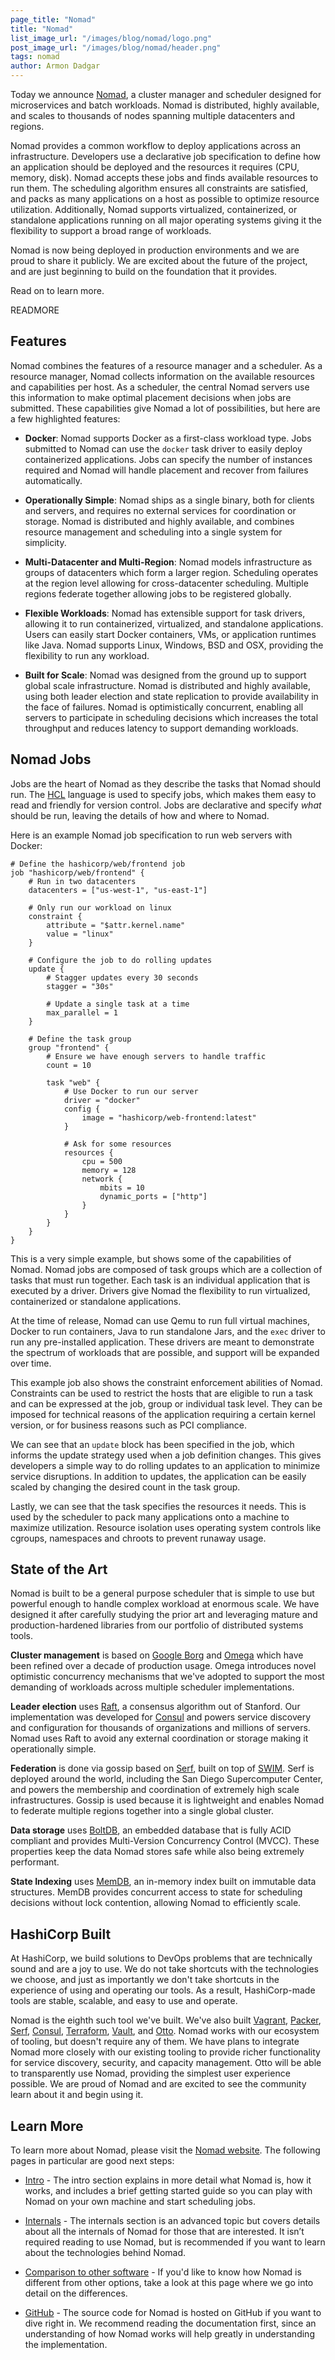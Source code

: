 ```yaml
---
page_title: "Nomad"
title: "Nomad"
list_image_url: "/images/blog/nomad/logo.png"
post_image_url: "/images/blog/nomad/header.png"
tags: nomad
author: Armon Dadgar
---
```


Today we announce [Nomad](https://www.nomadproject.io), a cluster manager and
scheduler designed for microservices and batch workloads. Nomad is distributed,
highly available, and scales to thousands of nodes spanning multiple datacenters
and regions.

Nomad provides a common workflow to deploy applications across an infrastructure.
Developers use a declarative job specification to define how an application should
be deployed and the resources it requires (CPU, memory, disk). Nomad accepts these
jobs and finds available resources to run them. The scheduling algorithm ensures
all constraints are satisfied, and packs as many applications on a host as possible
to optimize resource utilization. Additionally, Nomad supports virtualized,
containerized, or standalone applications running on all major operating systems
giving it the flexibility to support a broad range of workloads.

Nomad is now being deployed in production environments and we are proud to
share it publicly. We are excited about the future of the project, and are
just beginning to build on the foundation that it provides.

Read on to learn more.

READMORE

## Features

Nomad combines the features of a resource manager and a scheduler. As a
resource manager, Nomad collects information on the available resources
and capabilities per host. As a scheduler, the central Nomad servers use
this information to make optimal placement decisions when jobs are submitted.
These capabilities give Nomad a lot of possibilities, but here are a few
highlighted features:

* **Docker**: Nomad supports Docker as a first-class workload type.
  Jobs submitted to Nomad can use the `docker` task driver to easily deploy
  containerized applications. Jobs can specify the number of instances required
  and Nomad will handle placement and recover from failures automatically.

* **Operationally Simple**: Nomad ships as a single binary, both for clients
  and servers, and requires no external services for coordination or storage.
  Nomad is distributed and highly available, and combines resource
  management and scheduling into a single system for simplicity.

* **Multi-Datacenter and Multi-Region**: Nomad models infrastructure as groups
  of datacenters which form a larger region. Scheduling operates at the region
  level allowing for cross-datacenter scheduling. Multiple regions federate together
  allowing jobs to be registered globally.

* **Flexible Workloads**: Nomad has extensible support for task drivers, allowing
  it to run containerized, virtualized, and standalone applications. Users can
  easily start Docker containers, VMs, or application runtimes like Java. Nomad
  supports Linux, Windows, BSD and OSX, providing the flexibility to run any workload.

* **Built for Scale**: Nomad was designed from the ground up to support global
  scale infrastructure. Nomad is distributed and highly available, using both leader
  election and state replication to provide availability in the face of failures.
  Nomad is optimistically concurrent, enabling all servers to participate in
  scheduling decisions which increases the total throughput and reduces latency
  to support demanding workloads.

## Nomad Jobs

Jobs are the heart of Nomad as they describe the tasks that Nomad should
run. The [HCL](https://github.com/hashicorp/hcl) language is used to specify
jobs, which makes them easy to read and friendly for version control. Jobs are
declarative and specify _what_ should be run, leaving the details of how
and where to Nomad.

Here is an example Nomad job specification to run web servers with Docker:

    # Define the hashicorp/web/frontend job
    job "hashicorp/web/frontend" {
        # Run in two datacenters
        datacenters = ["us-west-1", "us-east-1"]

        # Only run our workload on linux
        constraint {
            attribute = "$attr.kernel.name"
            value = "linux"
        }

        # Configure the job to do rolling updates
        update {
            # Stagger updates every 30 seconds
            stagger = "30s"

            # Update a single task at a time
            max_parallel = 1
        }

        # Define the task group
        group "frontend" {
            # Ensure we have enough servers to handle traffic
            count = 10

            task "web" {
                # Use Docker to run our server
                driver = "docker"
                config {
                    image = "hashicorp/web-frontend:latest"
                }

                # Ask for some resources
                resources {
                    cpu = 500
                    memory = 128
                    network {
                        mbits = 10
                        dynamic_ports = ["http"]
                    }
                }
            }
        }
    }

This is a very simple example, but shows some of the capabilities of Nomad.
Nomad jobs are composed of task groups which are a collection of tasks that
must run together. Each task is an individual application that is executed
by a driver. Drivers give Nomad the flexibility to run virtualized, containerized
or standalone applications.

At the time of release, Nomad can use Qemu to run full virtual machines,
Docker to run containers, Java to run standalone Jars, and the `exec`
driver to run any pre-installed application. These drivers are meant to
demonstrate the spectrum of workloads that are possible, and support will
be expanded over time.

This example job also shows the constraint enforcement abilities of Nomad.
Constraints can be used to restrict the hosts that are eligible to run a
task and can be expressed at the job, group or individual task level. They
can be imposed for technical reasons of the application requiring a certain
kernel version, or for business reasons such as PCI compliance.

We can see that an `update` block has been specified in the job, which
informs the update strategy used when a job definition changes. This gives
developers a simple way to do rolling updates to an application to minimize
service disruptions. In addition to updates, the application can be easily
scaled by changing the desired count in the task group.

Lastly, we can see that the task specifies the resources it needs. This
is used by the scheduler to pack many applications onto a machine to maximize
utilization. Resource isolation uses operating system controls like cgroups,
namespaces and chroots to prevent runaway usage.

## State of the Art

Nomad is built to be a general purpose scheduler that is simple to
use but powerful enough to handle complex workload at enormous scale.
We have designed it after carefully studying the prior art and leveraging
mature and production-hardened libraries from our portfolio of distributed
systems tools.

**Cluster management** is based on [Google Borg](https://research.google.com/pubs/pub43438.html)
and [Omega](https://research.google.com/pubs/pub41684.html) which have been
refined over a decade of production usage. Omega introduces novel
optimistic concurrency mechanisms that we've adopted to support the most
demanding of workloads across multiple scheduler implementations.

**Leader election** uses
[Raft](https://ramcloud.stanford.edu/wiki/download/attachments/11370504/raft.pdf),
a consensus algorithm out of Stanford. Our implementation was developed for
[Consul](https://www.consul.io) and powers service discovery and configuration
for thousands of organizations and millions of servers. Nomad uses Raft to
avoid any external coordination or storage making it operationally simple.

**Federation** is done via gossip based on [Serf](https://www.serfdom.io),
built on top of [SWIM](https://www.cs.cornell.edu/~asdas/research/dsn02-swim.pdf).
Serf is deployed around the world, including the San Diego Supercomputer Center,
and powers the membership and coordination of extremely high scale infrastructures.
Gossip is used because it is lightweight and enables Nomad to federate
multiple regions together into a single global cluster.

**Data storage** uses
[BoltDB](https://github.com/boltdb/bolt), an embedded database that is fully ACID
compliant and provides Multi-Version Concurrency Control (MVCC). These properties keep
the data Nomad stores safe while also being extremely performant.

**State Indexing** uses [MemDB](https://github.com/hashicorp/go-memdb), an
in-memory index built on immutable data structures. MemDB provides concurrent
access to state for scheduling decisions without lock contention, allowing
Nomad to efficiently scale.

## HashiCorp Built

At HashiCorp, we build solutions to DevOps problems that are technically
sound and are a joy to use. We do not take shortcuts with the technologies we choose,
and just as importantly we don't take shortcuts in the experience of using and
operating our tools. As a result, HashiCorp-made tools are stable, scalable,
and easy to use and operate.

Nomad is the eighth such tool we've built. We've also built
[Vagrant](https://www.vagrantup.com),
[Packer](https://www.packer.io),
[Serf](https://www.serfdom.io),
[Consul](https://www.consul.io),
[Terraform](https://www.terraform.io),
[Vault](https://www.vaultproject.io),
and [Otto](https://www.ottoproject.io).
Nomad works with our ecosystem of tooling, but doesn't require any of them.
We have plans to integrate Nomad more closely with our existing tooling to
provide richer functionality for service discovery, security, and capacity
management. Otto will be able to transparently use Nomad, providing the
simplest user experience possible. We are proud of Nomad and are excited to see
the community learn about it and begin using it.

## Learn More

To learn more about Nomad, please visit the [Nomad website](https://www.nomadproject.io).
The following pages in particular are good next steps:

* [Intro](https://www.nomadproject.io/intro/index.html) -
  The intro section explains in more detail what Nomad is,
  how it works, and includes a brief getting started guide so you can
  play with Nomad on your own machine and start scheduling jobs.

* [Internals](https://www.nomadproject.io/docs/internals/index.html) -
  The internals section is an advanced topic but covers
  details about all the internals of Nomad for those that are interested.
  It isn’t required reading to use Nomad, but is recommended if you want to
  learn about the technologies behind Nomad.

* [Comparison to other software](https://www.nomadproject.io/intro/vs/index.html) -
  If you'd like to know how Nomad is different from other options, take
  a look at this page where we go into detail on the differences.

* [GitHub](https://github.com/hashicorp/nomad) -
  The source code for Nomad is hosted on GitHub if you want to dive right in.
  We recommend reading the documentation first, since an understanding of how
  Nomad works will help greatly in understanding the implementation.


